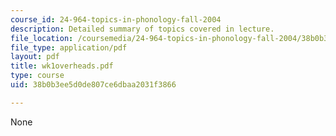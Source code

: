 ```yaml
---
course_id: 24-964-topics-in-phonology-fall-2004
description: Detailed summary of topics covered in lecture.
file_location: /coursemedia/24-964-topics-in-phonology-fall-2004/38b0b3ee5d0de807ce6dbaa2031f3866_wk1overheads.pdf
file_type: application/pdf
layout: pdf
title: wk1overheads.pdf
type: course
uid: 38b0b3ee5d0de807ce6dbaa2031f3866

---
```

None